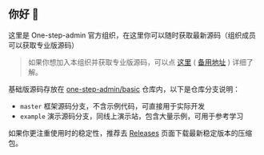## 你好 👋

这里是 One-step-admin 官方组织，在这里你可以随时获取最新源码（组织成员可以获取专业版源码）

> 如果你想加入本组织并获取专业版源码，可以点 [这里](https://one-step-admin.gitee.io/buy.html) ( [备用地址](https://one-step-admin.github.io/buy.html) ) 详细了解。

基础版源码存放在 [one-step-admin/basic](https://github.com/one-step-admin/basic) 仓库内，以下是仓库分支说明：

- `master` 框架源码分支，不含示例代码，可直接用于实际开发
- `example` 演示源码分支，同线上演示站，包含大量示例，可用于参考学习

如果你更注重使用时的稳定性，推荐去 [Releases](https://github.com/one-step-admin/basic/releases) 页面下载最新稳定版本的压缩包。
